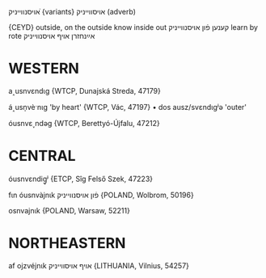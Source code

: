 אויסנווייניק
ֿ{variants} אויסווייניק
(adverb)

{CEYD}
outside, on the outside
know inside out קענען פֿון אויסנווייניק
learn by rote אײַנחזרן אױף אויסנווייניק

WESTERN
========

a˰usnvɛndɩg {WTCP, Dunajská Streda, 47179}

á˰usn̩vèˑnɩg 'by heart' {WTCP, Vác, 47197}
	•	dos ausz/svɛndɩgʲə 'outer'

óusnvɛ˯ndəg  {WTCP, Berettyó-Újfalu, 47212}

CENTRAL
========

óusnvɛndig̥ʲ {ETCP, Sîg Felső Szek, 47223}

fɩn óusnvàjnɩk פֿון אויסנווייניק {POLAND, Wolbrom, 50196}

osnvajnɩk {POLAND, Warsaw, 52211}

NORTHEASTERN
==============

af ojzvéjnɩk אויף אויסווייניק {LITHUANIA, Vilnius, 54257}

